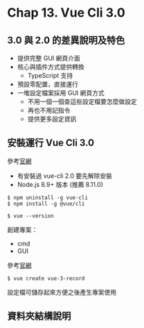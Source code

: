 # Chap 13. Vue Cli 3.0

## 3.0 與 2.0 的差異說明及特色

- 提供完整 GUI 網頁介面
- 核心與插件方式提供轉換
  - TypeScript 支持
- 預設零配置，直接運行
- 一堆設定檔案採用 GUI 網頁方式
  - 不用一個一個查這些設定檔要怎麼做設定
  - 再也不用記指令
  - 提供更多設定資訊

## 安裝運行 Vue Cli 3.0

參考[官網](https://cli.vuejs.org/zh/guide/installation.html)

- 有安裝過 vue-cli 2.0 要先解除安裝
- Node.js 8.9+ 版本 (推薦 8.11.0)

```shell
$ npm uninstall -g vue-cli
$ npm install -g @vue/cli
```

```shell
$ vue --version
```

創建專案：

- cmd
- GUI

參考[官網](https://cli.vuejs.org/zh/guide/creating-a-project.html#vue-create)

```shell
$ vue create vue-3-record
```

設定檔可儲存起來方便之後產生專案使用

## 資料夾結構說明




